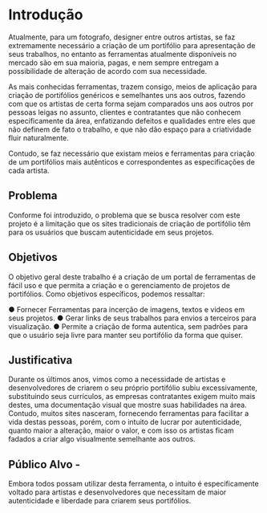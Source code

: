# Introdução

Atualmente, para um fotografo, designer entre outros artistas, se faz extremamente necessário a criação de um portifólio para apresentação de seus trabalhos, no entanto as ferramentas atualmente disponíveis no mercado são em sua maioria, pagas, e nem sempre entregam a possibilidade de alteração de acordo com sua necessidade.

As mais conhecidas ferramentas, trazem consigo, meios de aplicação para criação de portifólios genéricos e semelhantes uns aos outros, fazendo com que os artistas de certa forma sejam comparados uns aos outros por pessoas leigas no assunto, clientes e contratantes que não conhecem especificamente da área, enfatizando defeitos e qualidades entre eles que não definem de fato o trabalho, e que não dão espaço para a criatividade fluir naturalmente.

Contudo, se faz necessário que existam meios e ferramentas para criação de um portifólios mais autênticos e correspondentes as especificações de cada artista.


## Problema 

Conforme foi introduzido, o problema que se busca resolver com este projeto é a limitação que os
sites tradicionais de criação de portifólio têm para os usuários que buscam autenticidade em seus projetos.

## Objetivos 
O objetivo geral deste trabalho é a criação de um portal de ferramentas de fácil uso e que permita a criação e o gerenciamento
de projetos de portifólios.
Como objetivos específicos, podemos ressaltar:

   ● Fornecer Ferramentas para incerção de imagens, textos e videos em seus projetos.
   ● Gerar links de seus trabalhos para envios a terceiros para visualização.
   ● Permite a criação de forma autentica, sem padrões para que o usuário seja livre para manter seu portifólio da forma que quiser.
    

## Justificativa

Durante os últimos anos, vimos como a necessidade de artistas e desenvolvedores de criarem o seu próprio portifólio subiu excessivamente, substituindo seus currículos, as empresas contratantes exigem muito mais destes, uma documentação visual que mostre suas habilidades na área. Contudo, muitos sites nasceram, fornecendo ferramentas para facilitar a vida destas pessoas, porém, com o intuito de lucrar por autenticidade, quanto maior a alteração, maior o valor, e com isso os artistas ficam fadados a criar algo visualmente semelhante aos outros.

## Público Alvo -

Embora todos possam utilizar desta ferramenta, o intuito é especificamente voltado para artistas e desenvolvedores que necessitam de maior autenticidade e liberdade para criarem seus portifólios.

